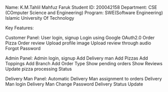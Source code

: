 Name: K.M.Tahlil Mahfuz Faruk
Student ID: 200042158
Department: CSE (COmputer Science and Engineering)
Program: SWE(Software Engineering)
Islamic University Of Technology

Key Features:

Customer Panel:
  User login, signup
  Login using Google OAuth2.0
  Order Pizza
  Order review
  Upload profile image
  Upload review through audio
  Forgot Password


Admin Panel:
  Admin login, signup
  Add Delivery man
  Add Pizzas
  Add Toppings
  Add Branch
  Add Order Type
  Show pending orders
  Show Reviews
  Update pizza processing Status


Delivery Man Panel:
  Automatic Delivery Man assignment to orders
  Delivery Man login
  Delivery Man Change Password
  Delivery Status Update

